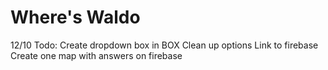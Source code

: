 # Where's Waldo

12/10 Todo:
Create dropdown box in BOX
Clean up options
Link to firebase
Create one map with answers on firebase
